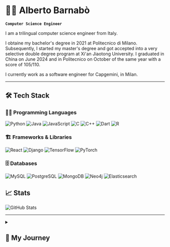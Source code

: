 # 🧑‍💻 Alberto Barnabò

**`Computer Science Engineer`**

I am a trilingual computer science engineer from Italy. 

I obtaine my bachelor's degree in 2021 at Politecnico di Milano. Subsequently, I started my master's degree and got accepted into a very selective double degree program at Xi'an Jiaotong University. I graduated in China on June 2024 and in Politecnico on October of the same year with a score of 105/110.

I currently work as a software engineer for Capgemini, in Milan.

---

## 🛠️ Tech Stack  

### 👨‍💻 Programming Languages  
![Python](https://img.shields.io/badge/Python-3776AB?style=for-the-badge&logo=python&logoColor=white)
![Java](https://img.shields.io/badge/Java-ED8B00?style=for-the-badge&logo=java&logoColor=white)
![JavaScript](https://img.shields.io/badge/JavaScript-F7DF1E?style=for-the-badge&logo=javascript&logoColor=black)
![C](https://img.shields.io/badge/C-A8B9CC?style=for-the-badge&logo=c&logoColor=black)
![C++](https://img.shields.io/badge/C++-00599C?style=for-the-badge&logo=c%2b%2b&logoColor=white)
![Dart](https://img.shields.io/badge/Dart-0175C2?style=for-the-badge&logo=dart&logoColor=white)
![R](https://img.shields.io/badge/R-276DC3?style=for-the-badge&logo=r&logoColor=white)

### 🏗️ Frameworks & Libraries  
![React](https://img.shields.io/badge/React-20232A?style=for-the-badge&logo=react&logoColor=61DAFB)
![Django](https://img.shields.io/badge/Django-092E20?style=for-the-badge&logo=django&logoColor=white)
![TensorFlow](https://img.shields.io/badge/TensorFlow-FF6F00?style=for-the-badge&logo=tensorflow&logoColor=white)
![PyTorch](https://img.shields.io/badge/PyTorch-EE4C2C?style=for-the-badge&logo=pytorch&logoColor=white)

### 🗄️ Databases  
![MySQL](https://img.shields.io/badge/MySQL-4479A1?style=for-the-badge&logo=mysql&logoColor=white)
![PostgreSQL](https://img.shields.io/badge/PostgreSQL-336791?style=for-the-badge&logo=postgresql&logoColor=white)
![MongoDB](https://img.shields.io/badge/MongoDB-47A248?style=for-the-badge&logo=mongodb&logoColor=white)
![Neo4j](https://img.shields.io/badge/Neo4j-008CC1?style=for-the-badge&logo=neo4j&logoColor=white)
![Elasticsearch](https://img.shields.io/badge/Elasticsearch-005571?style=for-the-badge&logo=elasticsearch&logoColor=white)

## 📈 Stats

![GitHub Stats](https://github-readme-stats.vercel.app/api?username=albertobarnabo&show_icons=true&theme=radical)

---

<details>
          <summary><h2> 👣 My Journey </h2></summary>
          
I started taking my path towards learning computer science in 2016, where I went to a pre-college program in Cambridge to learn Python and R. That same year I did a one month intenship in a small company called Wins SRL to understand the machanism of relational databases and their usage.

After obtaining my high school diploma, I studied computer science engineering in Politecnico di Milano, one the most demaanding and challenging universities in the world. In this period I learned how to have a more formal and methodic approach to the CS world. I had the opportunity to learn all the details of Object Oriented Programming through the use of Java, the C programming language and a theoretical approach of algorithm complexity. Nevertheless, being an engineering program, I also had the opportunity to focus on calculus, linear algebra, electronics and automation and control.

My master's degree journey was a little less standard: the double degree program consists in studying one year in your home university (in my case, Politecnico), and the remaining two in the host university, which for me it was the Xi'an Jiaotong University. After completing all my exams, my last year I had the opportunity to work as a researcher my professor's lab. With the aid of two PhD students, I studied Large Language Models and their ability to parse tabular data, by using agents and prompt-engineering techniques. My thesis was evaluated with the maximum score and I got a final degree score of 105/110.

Once grduated, I started working for Capgemini as a Software Engineer in Milan.
</details>

          
          
          
          
<!--
**albertobarnabo/albertobarnabo** is a ✨ _special_ ✨ repository because its `README.md` (this file) appears on your GitHub profile.

Here are some ideas to get you started:

- 🔭 I’m currently working on ...
- 🌱 I’m currently learning ..
- 👯 I’m looking to collaborate on ...
- 🤔 I’m looking for help with ...
- 💬 Ask me about ...
- 📫 How to reach me: ...
- 😄 Pronouns: ...
- ⚡ Fun fact: ...
-->
